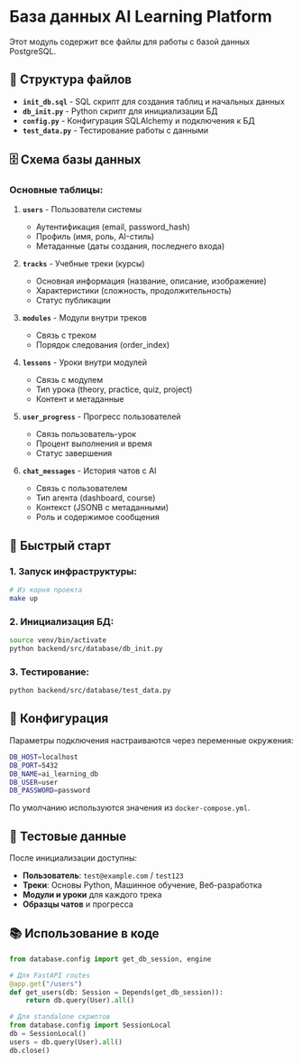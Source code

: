# База данных AI Learning Platform

Этот модуль содержит все файлы для работы с базой данных PostgreSQL.

## 📁 Структура файлов

- **`init_db.sql`** - SQL скрипт для создания таблиц и начальных данных
- **`db_init.py`** - Python скрипт для инициализации БД
- **`config.py`** - Конфигурация SQLAlchemy и подключения к БД  
- **`test_data.py`** - Тестирование работы с данными

## 🗄️ Схема базы данных

### Основные таблицы:

1. **`users`** - Пользователи системы
   - Аутентификация (email, password_hash)
   - Профиль (имя, роль, AI-стиль)
   - Метаданные (даты создания, последнего входа)

2. **`tracks`** - Учебные треки (курсы)
   - Основная информация (название, описание, изображение)
   - Характеристики (сложность, продолжительность)
   - Статус публикации

3. **`modules`** - Модули внутри треков
   - Связь с треком
   - Порядок следования (order_index)

4. **`lessons`** - Уроки внутри модулей
   - Связь с модулем
   - Тип урока (theory, practice, quiz, project)
   - Контент и метаданные

5. **`user_progress`** - Прогресс пользователей
   - Связь пользователь-урок
   - Процент выполнения и время
   - Статус завершения

6. **`chat_messages`** - История чатов с AI
   - Связь с пользователем
   - Тип агента (dashboard, course)
   - Контекст (JSONB с метаданными)
   - Роль и содержимое сообщения

## 🚀 Быстрый старт

### 1. Запуск инфраструктуры:
```bash
# Из корня проекта
make up
```

### 2. Инициализация БД:
```bash
source venv/bin/activate
python backend/src/database/db_init.py
```

### 3. Тестирование:
```bash
python backend/src/database/test_data.py
```

## 🔧 Конфигурация

Параметры подключения настраиваются через переменные окружения:

```bash
DB_HOST=localhost
DB_PORT=5432
DB_NAME=ai_learning_db
DB_USER=user
DB_PASSWORD=password
```

По умолчанию используются значения из `docker-compose.yml`.

## 🧪 Тестовые данные

После инициализации доступны:

- **Пользователь**: `test@example.com` / `test123`
- **Треки**: Основы Python, Машинное обучение, Веб-разработка
- **Модули и уроки** для каждого трека
- **Образцы чатов** и прогресса

## 📚 Использование в коде

```python
from database.config import get_db_session, engine

# Для FastAPI routes
@app.get("/users")
def get_users(db: Session = Depends(get_db_session)):
    return db.query(User).all()

# Для standalone скриптов
from database.config import SessionLocal
db = SessionLocal()
users = db.query(User).all()
db.close()
``` 